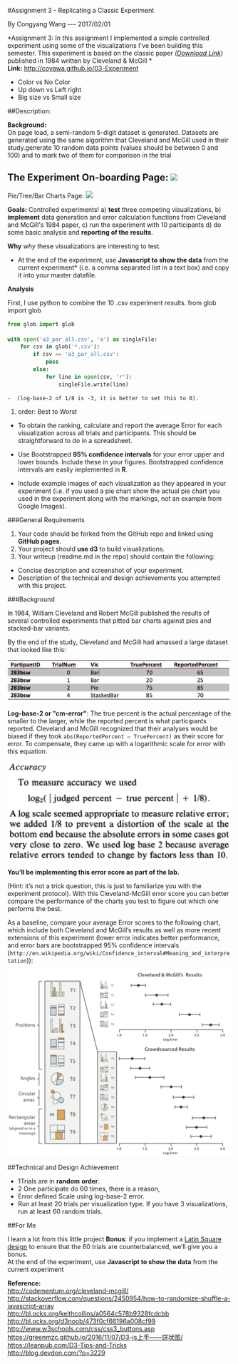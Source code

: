 #Assignment 3 - Replicating a Classic Experiment

By Congyang Wang --- 2017/02/01

*Assignment 3: In this assignment I implemented a simple controlled experiment using some of the visualizations I've been building this semester. This experiment is based on the classic paper *([Download Link](http://www.math.pku.edu.cn/teachers/xirb/Courses/biostatistics/Biostatistics2016/GraphicalPerception_Jasa1984.pdf))*  published in 1984 written by Cleveland & McGill *  
**Link:** http://coyawa.github.io/03-Experiment

* Color vs No Color
* Up down vs Left right
* Big size vs Small size

##Description:

**Background:**   
On page load, a semi-random 5-digit dataset is generated. Datasets are generated using the same algorithm that Cleveland and McGill used in their study.generate 10 random data points (values should be between 0 and 100) and to mark two of them for comparison in the trial

The Experiment On-boarding Page:
![](https://ww2.sinaimg.cn/large/006tKfTcgy1fcinwoe8x7j31680neacv.jpg)
---  
Pie/Tree/Bar Charts Page:
![](https://ww1.sinaimg.cn/large/006tKfTcgy1fcio7vgxe5j31kw0pw0x6.jpg)

**Goals:**
Controlled experiments!
a) **test** three competing visualizations, 
b) **implement** data generation and error calculation functions from Cleveland and McGill's 1984 paper, 
c) run the experiment with 10 participants
d) do some basic analysis and **reporting of the results**.

**Why**
 *why* these visualizations are interesting to test.
 
- At the end of the experiment, use **Javascript to show the data** from the current experiment\* (i.e. a comma separated list in a text box) and copy it into your master datafile. 

**Analysis**   

First, I use python to combine the 10 .csv experiment results.
from glob import glob
 

```Python  
from glob import glob

with open('a3_par_all.csv', 'a') as singleFile:
    for csv in glob('*.csv'):
        if csv == 'a3_par_all.csv':
            pass
        else:
            for line in open(csv, 'r'):
                singleFile.write(line)
```

    -  (log-base-2 of 1/8 is -3, it is better to set this to 0).

1. order: Best to Worst


- To obtain the ranking, calculate and report the average Error for each visualization across all trials and participants. This should be straightforward to do in a spreadsheet.

- Use Bootstrapped **95% confidence intervals** for your error upper and lower bounds. Include these in your figures. Bootstrapped confidence intervals are easily implemented in **R**. 

- Include example images of each visualization as they appeared in your experiment (i.e. if you used a pie chart show the actual pie chart you used in the experiment along with the markings, not an example from Google Images).

###General Requirements

1. Your code should be forked from the GitHub repo and linked using **GitHub pages**.
2. Your project should **use d3** to build visualizations. 
3. Your writeup (readme.md in the repo) should contain the following:

- Concise description and screenshot of your experiment.
- Description of the technical and design achievements you attempted with this project.

###Background

In 1984, William Cleveland and Robert McGill published the results of several controlled experiments that pitted bar charts against pies and stacked-bar variants. 

By the end of the study, Cleveland and McGill had amassed a large dataset that looked like this:

![cleveland table](img/cleveland-table.png)

**Log-base-2 or "cm-error"**: The true percent is the actual percentage of the smaller to the larger, while the reported percent is what participants reported. 
Cleveland and McGill recognized that their analyses would be biased if they took `abs(ReportedPercent – TruePercent)` as their score for error. 
To compensate, they came up with a logarithmic scale for error with this equation:

![cleveland equation](img/cleveland-equation.png)


**You’ll be implementing this error score as part of the lab.**

(Hint: it’s not a trick question, this is just to familiarize you with the experiment protocol). 
With this Cleveland-McGill error score you can better compare the performance of the charts you test to figure out which one performs the best.

As a baseline, compare your average Error scores to the following chart, which include both Cleveland and McGill’s results as well as more recent extensions of this experiment (lower error indicates better performance, and error bars are bootstrapped 95% confidence intervals (`http://en.wikipedia.org/wiki/Confidence_interval#Meaning_and_interpretation`)):

![cleveland results](img/cleveland-results.png)


##Technical and Design Achievement
* 1Trials are in **random** **order**. 
* 2 One participate do 60 times, there is a reason, 
* Error defined Scale using log-base-2 error. 
* Run at least 20 trials per visualization type. If you have 3 visualizations, run at least 60 random trials.

##For Me

I learn a lot from this little project 
**Bonus**: if you implement a [Latin Square design](http://en.wikipedia.org/wiki/Latin_square) to ensure that the 60 trials are counterbalanced, we’ll give you a bonus.  
At the end of the experiment, use **Javascript to show the data** from the current experiment

**Reference:**   
http://codementum.org/cleveland-mcgill/  
http://stackoverflow.com/questions/2450954/how-to-randomize-shuffle-a-javascript-array  
http://bl.ocks.org/keithcollins/a0564c578b9328fcdcbb  
http://bl.ocks.org/d3noob/473f0cf66196a008cf99  
http://www.w3schools.com/css/css3_buttons.asp  
https://greenmzc.github.io/2016/11/07/D3-js上手——饼状图/   
https://leanpub.com/D3-Tips-and-Tricks  
http://blog.devdon.com/?p=3229  




